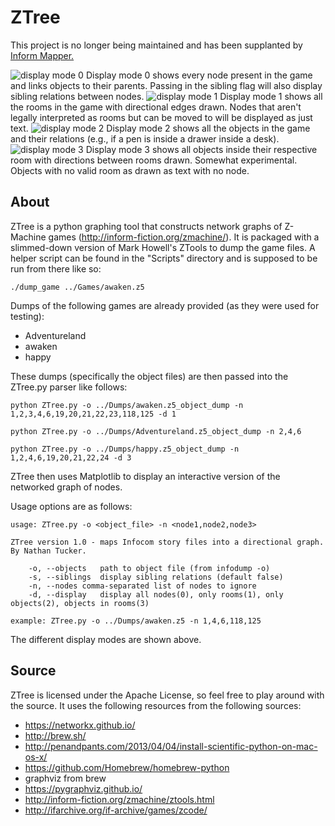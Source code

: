 # ZTree

This project is no longer being maintained and has been supplanted by [Inform Mapper.](https://github.com/attilathedud/inform_mapper/)

<div>
  <img src="https://attilathedud.github.io/ZTree/display_mode_0.png" alt="display mode 0">
  Display mode 0 shows every node present in the game and links objects to their parents. Passing in the sibling flag will also display sibling relations between nodes.
  <img src="https://attilathedud.github.io/ZTree/display_mode_1.png" alt="display mode 1">
  Display mode 1 shows all the rooms in the game with directional edges drawn. Nodes that aren't legally interpreted as rooms but can be moved to will be displayed as just text.
  <img src="https://attilathedud.github.io/ZTree/display_mode_2.png" alt="display mode 2">
  Display mode 2 shows all the objects in the game and their relations (e.g., if a pen is inside a drawer inside a desk).
  <img src="https://attilathedud.github.io/ZTree/display_mode_3.png" alt="display mode 3">
  Display mode 3 shows all objects inside their respective room with directions between rooms drawn. Somewhat experimental. Objects with no valid room as drawn as text with no node.
</div>

## About
ZTree is a python graphing tool that constructs network graphs of Z-Machine games (http://inform-fiction.org/zmachine/). It is packaged with a slimmed-down version of Mark Howell's ZTools to dump the game files. A helper script can be found in the "Scripts" directory and is supposed to be run from there like so:
```
./dump_game ../Games/awaken.z5
```

Dumps of the following games are already provided (as they were used for testing):
- Adventureland
- awaken
- happy

These dumps (specifically the object files) are then passed into the ZTree.py parser like follows:
```
python ZTree.py -o ../Dumps/awaken.z5_object_dump -n 1,2,3,4,6,19,20,21,22,23,118,125 -d 1

python ZTree.py -o ../Dumps/Adventureland.z5_object_dump -n 2,4,6

python ZTree.py -o ../Dumps/happy.z5_object_dump -n 1,2,4,6,19,20,21,22,24 -d 3
```

ZTree then uses Matplotlib to display an interactive version of the networked graph of nodes.

Usage options are as follows:
```
usage: ZTree.py -o <object_file> -n <node1,node2,node3>

ZTree version 1.0 - maps Infocom story files into a directional graph. By Nathan Tucker.

	-o, --objects	path to object file (from infodump -o)
	-s, --siblings	display sibling relations (default false)
	-n, --nodes	comma-separated list of nodes to ignore
	-d, --display	display all nodes(0), only rooms(1), only objects(2), objects in rooms(3)

example: ZTree.py -o ../Dumps/awaken.z5 -n 1,4,6,118,125
```

The different display modes are shown above.

## Source
ZTree is licensed under the Apache License, so feel free to play around with the source. It uses the following resources from the following sources:
- https://networkx.github.io/
- http://brew.sh/
- http://penandpants.com/2013/04/04/install-scientific-python-on-mac-os-x/
- https://github.com/Homebrew/homebrew-python
- graphviz from brew
- https://pygraphviz.github.io/
- http://inform-fiction.org/zmachine/ztools.html
- http://ifarchive.org/if-archive/games/zcode/
